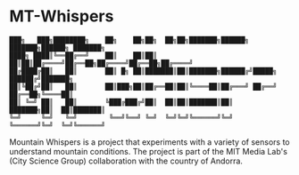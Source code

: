 # MT-Whispers

```
███╗   ███╗████████╗    ██╗    ██╗██╗  ██╗██╗███████╗██████╗ ███████╗██████╗ ███████╗
████╗ ████║╚══██╔══╝    ██║    ██║██║  ██║██║██╔════╝██╔══██╗██╔════╝██╔══██╗██╔════╝
██╔████╔██║   ██║       ██║ █╗ ██║███████║██║███████╗██████╔╝█████╗  ██████╔╝███████╗
██║╚██╔╝██║   ██║       ██║███╗██║██╔══██║██║╚════██║██╔═══╝ ██╔══╝  ██╔══██╗╚════██║
██║ ╚═╝ ██║   ██║       ╚███╔███╔╝██║  ██║██║███████║██║     ███████╗██║  ██║███████║
╚═╝     ╚═╝   ╚═╝        ╚══╝╚══╝ ╚═╝  ╚═╝╚═╝╚══════╝╚═╝     ╚══════╝╚═╝  ╚═╝╚══════╝
```

Mountain Whispers is a project that experiments with a variety of sensors to understand mountain conditions. The project is part of the MIT Media Lab's (City Science Group) collaboration with the country of Andorra.  
